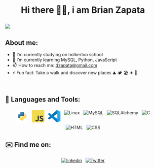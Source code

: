 # <p align="center">Hi there 👋🏻, i am Brian Zapata</p>

![](https://visitor-badge.laobi.icu/badge?page_id=CharalambosIoannou.CharalambosIoannou)
<br />

## About me:

- 🔭 I’m currently studying on holberton school
- 🌱 I’m currently learning MySQL, Python, JavaScript
- 📫 How to reach me: dzapata@gmail.com
- ⚡ Fun fact: Take a walk and discover new places ⛰ 🏕 🏖 ✈ 🛫

<br />

## 🧰 Languages and Tools:
<p align="center">
<img src="https://raw.githubusercontent.com/github/explore/80688e429a7d4ef2fca1e82350fe8e3517d3494d/topics/python/python.png" alt="Python" height="40" style="vertical-align:top; margin:4px">
<img src="https://raw.githubusercontent.com/github/explore/80688e429a7d4ef2fca1e82350fe8e3517d3494d/topics/javascript/javascript.png" alt="Javascript" height="40" style="vertical-align:top; margin:4px">
<img src="https://raw.githubusercontent.com/github/explore/80688e429a7d4ef2fca1e82350fe8e3517d3494d/topics/visual-studio-code/visual-studio-code.png" alt="VS Code" height="40" style="vertical-align:top; margin:4px">
<img src="https://upload.wikimedia.org/wikipedia/commons/thumb/3/35/Tux.svg/800px-Tux.svg.png" alt="Linux" height="40" style="vertical-align:top; margin:4px">
<img src="https://www.mysql.com/common/logos/logo-mysql-170x115.png" alt="MySQL" height="40" style="vertical-align:top; margin:4px">
<img src="https://quintagroup.com/cms/python/images/sqlalchemy-logo.png/@@images/eca35254-a2db-47a8-850b-2678f7f8bc09.png" alt="SQLAlchemy" height="40" style="vertical-align:top; margin:4px">
<img src="https://e7.pngegg.com/pngimages/465/779/png-clipart-blue-and-white-c-logo-the-c-programming-language-computer-programming-computer-icons-programmer-blue-angle-thumbnail.png" alt="C" height="40" style="vertical-align:top; margin:4px">
<img src="https://e7.pngegg.com/pngimages/780/934/png-clipart-html-logo-html5-logo-icons-logos-emojis-tech-companies-thumbnail.png" alt="HTML" height="40" style="vertical-align:top; margin:4px">
<img src="https://image.flaticon.com/icons/png/512/919/919826.png" alt="CSS" height="40" style="vertical-align:top; margin:4px">
</p>

## ✉️ Find me on:

<p align="center">
 <a href="https://www.linkedin.com/in/briayan-exnaider-zapata-pino-087ba1141/" target="_blank" rel="noopener noreferrer"> <img src="https://content.linkedin.com/content/dam/me/business/en-us/amp/brand-site/v2/bg/LI-Bug.svg.original.svg" alt="linkedin" height="40" style="vertical-align:top; margin:4px"></a>
 <a href="https://twitter.com/BrianZa03390210"> <img src="https://1000marcas.net/wp-content/uploads/2019/11/Twitter-logo-500x406.png" alt="Twitter" height="40" style="vertical-align:top; margin:4px"></a>
</p>